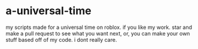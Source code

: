 # a-universal-time
my scripts made for a universal time on roblox.
if you like my work. star and make a pull request to see what you want next, or, you can make your own stuff based off of my code. i dont really care.

